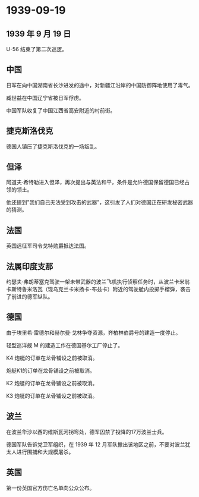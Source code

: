 # 1939-09-19

## 1939 年 9 月 19 日

U-56 结束了第二次巡逻。

## 中国

日军在向中国湖南省长沙进发的途中，对新疆江沿岸的中国防御阵地使用了毒气。

臧世益在中国辽宁省被日军俘虏。

中国军队收复了中国江西省高安附近的村前街。

## 捷克斯洛伐克

德国人镇压了捷克斯洛伐克的一场叛乱。

## 但泽

阿道夫·希特勒进入但泽，再次提出与英法和平，条件是允许德国保留德国已经占领的领土。

他还提到"我们自己无法受到攻击的武器"，这引发了人们对德国正在研发秘密武器的猜测。

## 法国

英国远征军司令戈特勋爵抵达法国。

## 法属印度支那

约瑟夫·弗朗蒂塞克驾驶一架未带武器的波兰飞机执行侦察任务时，从波兰卡米翁卡斯特鲁米洛瓦（现乌克兰卡米扬卡-布兹卡）附近的驾驶舱内投掷手榴弹，袭击了前进的德军纵队。

## 德国

由于埃里希·雷德尔和赫尔曼·戈林争夺资源，齐柏林伯爵号的建造一度停止。

轻型巡洋舰 M 的建造工作在德国基尔工厂停止了。

K4 炮艇的订单在龙骨铺设之前被取消。

炮艇K1的订单在龙骨铺设之前被取消。

K2 炮艇的订单在龙骨铺设之前被取消。

K3 炮艇的订单在龙骨铺设之前被取消。

## 波兰

在波兰华沙以西的维斯瓦河拐弯处，德军囚禁了投降的17万波兰士兵。

德国军队告诉党卫军组织，在 1939 年 12
月军队撤出该地区之前，不要对波兰犹太人进行围捕和大规模屠杀。

## 英国

第一份英国官方伤亡名单向公众公布。

